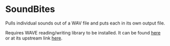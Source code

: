 # SoundBites
Pulls individual sounds out of a WAV file and puts each in its own output file.

Requires WAVE reading/writing library to be installed.  It can be found [here](https://github.com/ReliaSolve/wave)
or at its upstream link [here](https://github.com/audionamix/wave).

